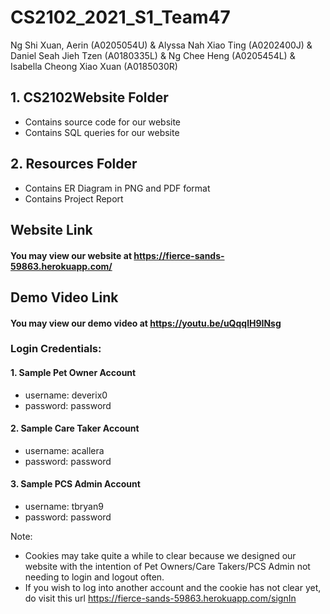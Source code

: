 # CS2102_2021_S1_Team47

Ng Shi Xuan, Aerin (A0205054U) & Alyssa Nah Xiao Ting (A0202400J) & Daniel Seah Jieh Tzen (A0180335L) & Ng Chee Heng (A0205454L) & Isabella Cheong Xiao Xuan (A0185030R)

## 1. CS2102Website Folder
- Contains source code for our website
- Contains SQL queries for our website

## 2. Resources Folder
- Contains ER Diagram in PNG and PDF format
- Contains Project Report

## Website Link
#### You may view our website at https://fierce-sands-59863.herokuapp.com/

## Demo Video Link 
#### You may view our demo video at https://youtu.be/uQqqlH9INsg

### Login Credentials:

#### 1. Sample Pet Owner Account
- username: deverix0
- password: password

#### 2. Sample Care Taker Account
- username: acallera
- password: password

#### 3. Sample PCS Admin Account
- username: tbryan9
- password: password

Note: 
- Cookies may take quite a while to clear because we designed our website with the intention of Pet Owners/Care Takers/PCS Admin not needing to login and logout often. 
- If you wish to log into another account and the cookie has not clear yet, do visit this url https://fierce-sands-59863.herokuapp.com/signIn

